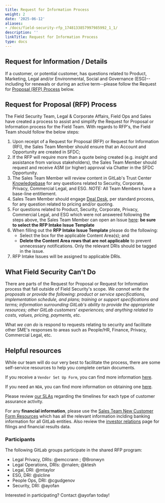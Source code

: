 ```yaml
---
title: Request for Information Process
weight: 2
date: '2025-06-12'
aliases:
- /docs/field-security-rfp_1748133857997985992_1_1/
description: ''
linkTitle: Request for Information Process
type: docs
---
```


## Request for Information / Details

If a customer, or potential customer, has questions related to Product, Marketing, Legal and/or Environmental, Social and Governance (ESG)--including for renewals or during an active term--please follow the Request for [Proposal (RFP) Process](#request-for-proposal-rfp-process) below.

## Request for Proposal (RFP) Process

The Field Security Team, Legal & Corporate Affairs, Field Ops and Sales have created a process to assist and simplify the Request for Proposal or Information process for the Field Team. With regards to RFP's, the Field Team should follow the below steps:

1. Upon receipt of a Request for Proposal (RFP) or Request for Information (RFI), the Sales Team Member should ensure that an Account and Opportunity are created in SFDC;
1. If the RFP will require more than a quote being created (e.g. insight and assistance from various stakeholders), the Sales Team Member should request and receive ASM (or higher) approval via Chatter in the SFDC Opportunity.
1. The Sales Team Member will review content in GitLab's Trust Center [Knowledgebase](https://trust.gitlab.com) for any questions related to Security, Corporate, Privacy, Commercial Legal, and ESG. *NOTE:* All Team Members have a base-line entitlement.
1. Sales Team Member should engage [Deal Desk](/handbook/sales/field-operations/sales-operations/deal-desk/#communicating-with-the-deal-desk-team), per standard process, for any question related to pricing and/or quoting.
1. For questions related to Product, Security, Corporate, Privacy, Commercial Legal, and ESG which were not answered following the steps above, the Sales Team Member can open an Issue [here](https://gitlab.com/gitlab-com/legal-and-compliance/-/issues/new?issuable_template=RFP_Intake%20Form): **be sure to select the RFP Intake Issue Template**
1. When filling out the **RFP Intake Issue Template** please do the following:
    - Select the box for the applicable Content Area(s); and
    - **Delete the Content Area rows that are not applicable** to prevent unnecessary notifications. Only the relevant DRIs should be tagged in the issue.
1. RFP Intake Issues will be assigned to applicable DRIs.

## What Field Security Can't Do

There are parts of the Request for Proposal or Request for Information process that fall outside of Field Security's scope. *We cannot write the proposals or provide the following: product or service specifications, implementation schedule, and plans; training or support specifications and terms; information surrounding GitLab's ability to provide the appropriate resources; other GitLab customers' experiences; and anything related to costs, values, pricing, payments, etc.*

What *we can do* is respond to requests relating to security and facilitate other SME's responses to areas such as People/HR, Finance, Privacy, Commercial Legal, etc.

## Helpful resources

While our team will do our very best to facilitate the process, there are some self-service resources to help you complete certain documents.

If you receive a `Vendor Set Up Form`, you can find more information [here](/handbook/sales/field-operations/order-processing/#how-to-process-customer-requested-vendor-setup-forms).

If you need an `NDA`, you can find more information on obtaining one [here](/handbook/legal/nda/).

Please review [our SLAs](/handbook/security/security-assurance/field-security/customer-security-assessment-process/#service-level-agreements) regarding the timelines for each type of customer assurance activity.

For any **financial information**, please use the [Sales Team New Customer Form Resources](https://gitlab.com/gitlab-com/Finance-Division/finance/-/wikis/Sales%20Team%20New%20Customer%20Form%20Resources) which has all the relevant information inclding banking information for all GitLab entities. Also review the [investor relations](https://ir.gitlab.com/) page for filings and financial results data.

### Participants

The following GitLab groups participate in the shared RFP program:

- Legal Privacy, DRIs: @emccrann ; @Bronwyn
- Legal Operations, DRIs: @rnalen; @ktesh
- Legal, DRI: @mtaylor
- ESG, DRI: @slcline
- People Ops, DRI: @cgudgenov
- Security, DRI: @ayofan

Interested in participating? Contact @ayofan today!
